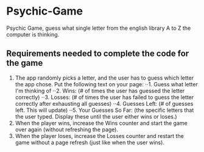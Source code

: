 # Psychic-Game

Psychic Game, guess what single letter from the english library A to Z the computer is thinking.

## Requirements needed to complete the code for the game

1. The app randomly picks a letter, and the user has to guess which letter the app chose. Put the following text on your page:
⋅⋅1. Guess what letter I'm thinking of
⋅⋅2. Wins: (# of times the user has guessed the letter correctly)
⋅⋅3. Losses: (# of times the user has failed to guess the letter correctly after exhausting all guesses)
⋅⋅4. Guesses Left: (# of guesses left. This will update)
⋅⋅5.     Your Guesses So Far: (the specific letters that the user typed. Display these until the user either wins or loses.)
2. When the player wins, increase the Wins counter and start the game over again (without refreshing the page).
3. When the player loses, increase the Losses counter and restart the game without a page refresh (just like when the user wins).